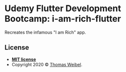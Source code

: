 # Udemy Flutter Development Bootcamp: i-am-rich-flutter

Recreates the infamous "I am Rich" app.

## License

- **[MIT license](http://opensource.org/licenses/mit-license.php)**
- Copyright 2020 © <a href="https://github.com/thom" target="_blank">Thomas Weibel</a>.
